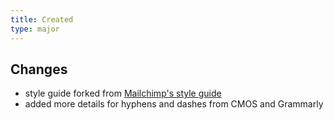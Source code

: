 ```yaml
---
title: Created
type: major
---
```


## Changes

- style guide forked from [Mailchimp's style guide](https://styleguide.mailchimp.com/)
- added more details for hyphens and dashes from CMOS and Grammarly
